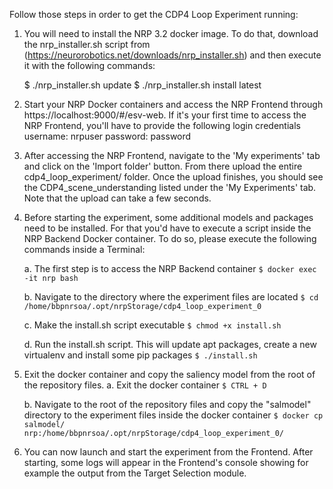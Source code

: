 Follow those steps in order to get the CDP4 Loop Experiment running:

1. You will need to install the NRP 3.2 docker image. To do that, download the nrp_installer.sh script from (https://neurorobotics.net/downloads/nrp_installer.sh) and then execute it with the following commands:

	$ ./nrp_installer.sh update
	$ ./nrp_installer.sh install latest

2. Start your NRP Docker containers and access the NRP Frontend through https://localhost:9000/#/esv-web. If it's your first time to access the NRP Frontend, you'll have to provide the following login credentials
        username: nrpuser
        password: password

3. After accessing the NRP Frontend, navigate to the 'My experiments' tab and click on the 'Import folder' button. From there upload the entire cdp4_loop_experiment/ folder. Once the upload finishes, you should see the CDP4_scene_understanding listed under the 'My Experiments' tab. Note that the upload can take a few seconds.

4. Before starting the experiment, some additional models and packages need to be installed. For that you'd have to execute a script inside the NRP Backend Docker container. To do so, please execute the following commands inside a Terminal:

	a. The first step is to access the NRP Backend container
		`$ docker exec -it nrp bash`

	b. Navigate to the directory where the experiment files are located
		`$ cd /home/bbpnrsoa/.opt/nrpStorage/cdp4_loop_experiment_0`

	c. Make the install.sh script executable
		`$ chmod +x install.sh`

	d. Run the install.sh script. This will update apt packages, create a new virtualenv and install some pip packages
		`$ ./install.sh`

5. Exit the docker container and copy the saliency model from the root of the repository files.
	a. Exit the docker container
		`$ CTRL + D`

	b. Navigate to the root of the repository files and copy the "salmodel" directory to the experiment files inside the docker container
		`$ docker cp salmodel/ nrp:/home/bbpnrsoa/.opt/nrpStorage/cdp4_loop_experiment_0/`

6. You can now launch and start the experiment from the Frontend. After starting, some logs will appear in the Frontend's console showing for example the output from the Target Selection module.
